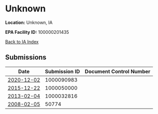# Unknown

**Location:** Unknown, IA

**EPA Facility ID:** 100000201435

[Back to IA Index](../../index.md)

## Submissions

| Date | Submission ID | Document Control Number |
|------|--------------|-------------------------|
| [2020-12-02](submissions/1000090983.md) | 1000090983 |  |
| [2015-12-22](submissions/1000050000.md) | 1000050000 |  |
| [2013-02-04](submissions/1000032816.md) | 1000032816 |  |
| [2008-02-05](submissions/50774.md) | 50774 |  |
